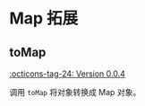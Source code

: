 # Map 拓展

## toMap

[:octicons-tag-24: Version 0.0.4](https://ave.entropy2020.cn/version/tools/#004)

调用 `toMap` 将对象转换成 Map 对象。
